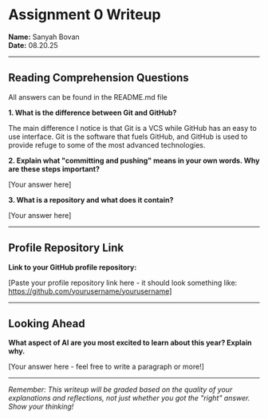 # Assignment 0 Writeup

**Name:** Sanyah Bovan  
**Date:** 08.20.25

---

## Reading Comprehension Questions
All answers can be found in the README.md file

**1. What is the difference between Git and GitHub?**

The main difference I notice is that Git is a VCS while GitHub has an easy to use interface. Git is the software that fuels GitHub, and GitHub is used to provide refuge to some of the most advanced technologies.  

**2. Explain what "committing and pushing" means in your own words. Why are these steps important?**

[Your answer here]

**3. What is a repository and what does it contain?**

[Your answer here]

---

## Profile Repository Link

**Link to your GitHub profile repository:** 

[Paste your profile repository link here - it should look something like: https://github.com/yourusername/yourusername]

---

## Looking Ahead

**What aspect of AI are you most excited to learn about this year? Explain why.**

[Your answer here - feel free to write a paragraph or more!]

---

*Remember: This writeup will be graded based on the quality of your explanations and reflections, not just whether you got the "right" answer. Show your thinking!*
